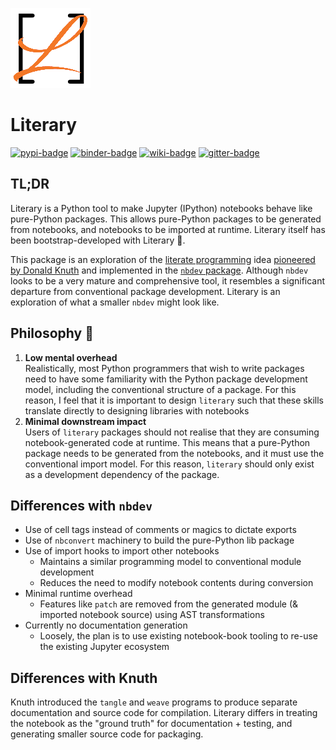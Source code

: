 ![Literary logo with an orange cursive uppercase L inside black square brackets](https://raw.githubusercontent.com/agoose77/literary/master/assets/logo.png)

# Literary 

[![pypi-badge][]][pypi] [![binder-badge][]][binder] [![wiki-badge][]][wiki] [![gitter-badge][]][gitter]

[gitter-badge]: https://badges.gitter.im/literary-nb/literary.svg
[gitter]: https://gitter.im/literary-nb/literary?utm_source=badge&utm_medium=badge&utm_campaign=pr-badge&utm_content=badge
[binder-badge]: https://mybinder.org/badge_logo.svg
[binder]:
  https://mybinder.org/v2/gh/agoose77/literary/HEAD?urlpath=lab%2Ftree%2Fexamples
[pypi-badge]: https://img.shields.io/pypi/v/literary
[pypi]: https://pypi.org/project/literary
[wiki-badge]: https://img.shields.io/static/v1?label=wiki&message=read&color=green&logo=github
[wiki]: https://github.com/agoose77/literary/wiki

## TL;DR
Literary is a Python tool to make Jupyter (IPython) notebooks behave like pure-Python packages. This allows pure-Python packages to be generated from notebooks, and notebooks to be imported at runtime. Literary itself has been bootstrap-developed with Literary 🤯.

This package is an exploration of the [literate programming](http://www.literateprogramming.com) idea [pioneered by
 Donald
Knuth](https://www-cs-faculty.stanford.edu/~knuth/lp.html) and implemented in the
 [`nbdev` package](https://github.com/fastai/nbdev). Although `nbdev` looks to be a very
mature and comprehensive tool, it resembles a significant departure from conventional package development. Literary is an
exploration of what a smaller `nbdev` might look like.

## Philosophy 📖
1. **Low mental overhead**   
 Realistically, most Python programmers that wish to write packages need to have some
 familiarity with the Python package development model, including the conventional
structure of a package. For this reason, I feel that it is important to design
`literary` such that these skills translate directly to designing libraries with
notebooks
2. **Minimal downstream impact**  
 Users of `literary` packages should not realise that they are consuming 
 notebook-generated code at runtime. This means that a pure-Python package needs to
 be generated from the notebooks, and it must use the conventional import model. For
 this reason, `literary` should only exist as a development dependency of
 the package.
  

## Differences with `nbdev`
* Use of cell tags instead of comments or magics to dictate exports
* Use of `nbconvert` machinery to build the pure-Python lib package
* Use of import hooks to import other notebooks
    * Maintains a similar programming model to conventional module
 development
    * Reduces the need to modify notebook contents during conversion 
* Minimal runtime overhead
    * Features like `patch` are removed from the generated module (& imported notebook source) using AST transformations
* Currently no documentation generation
    * Loosely, the plan is to use existing notebook-book tooling to re-use the
     existing Jupyter ecosystem


## Differences with Knuth
Knuth introduced the `tangle` and `weave` programs to produce separate documentation and source code for compilation. 
Literary differs in treating the notebook as the "ground truth" for documentation + testing, and generating smaller source code for packaging.

